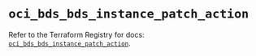 # `oci_bds_bds_instance_patch_action`

Refer to the Terraform Registry for docs: [`oci_bds_bds_instance_patch_action`](https://registry.terraform.io/providers/oracle/oci/6.18.0/docs/resources/bds_bds_instance_patch_action).
